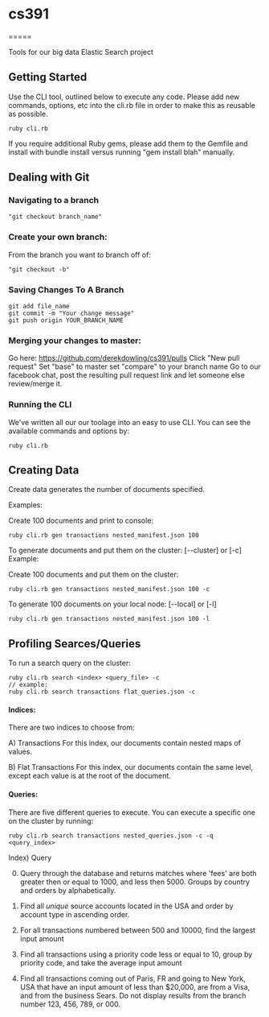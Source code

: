 # cs391
=====

Tools for our big data Elastic Search project

Getting Started
------

Use the CLI tool, outlined below to execute any code. Please add new commands, options, etc
into the cli.rb file in order to make this as reusable as possible.

```
ruby cli.rb
```

If you require additional Ruby gems, please add them to the Gemfile and install
with bundle install versus running "gem install blah" manually.

Dealing with Git
-----------------------------------------------------------------------------
### Navigating to a branch

```
"git checkout branch_name"
```

### Create your own branch:
From the branch you want to branch off of:

```
"git checkout -b"
```
### Saving Changes To A Branch

```
git add file_name
git commit -m "Your change message"
git push origin YOUR_BRANCH_NAME
```

### Merging your changes to master:
Go here: https://github.com/derekdowling/cs391/pulls
Click "New pull request"
Set "base" to master set "compare" to your branch name
Go to our facebook chat, post the resulting pull request link and let someone else review/merge it.

### Running the CLI

We've written all our our toolage into an easy to use CLI. You can see the available commands
and options by:

```
ruby cli.rb
```

Creating Data
-----
Create data generates the number of documents specified.

Examples:

Create 100 documents and print to console:

```
ruby cli.rb gen transactions nested_manifest.json 100
```

To generate documents and put them on the cluster: [--cluster] or [-c]
Example:

Create 100 documents and put them on the cluster:

```
ruby cli.rb gen transactions nested_manifest.json 100 -c
```
To generate 100 documents on your local node: [--local] or [-l]

```
ruby cli.rb gen transactions nested_manifest.json 100 -l
```

Profiling Searces/Queries
----------------------------------------------------------------------------

To run a search query on the cluster:

```
ruby cli.rb search <index> <query_file> -c
// example:
ruby cli.rb search transactions flat_queries.json -c
```

#### Indices:

There are two indices to choose from:

A) Transactions
    For this index, our documents contain nested maps of values.

B) Flat Transactions
    For this index, our documents contain the same level, except each value
    is at the root of the document.

#### Queries:

There are five different queries to execute. You can execute a specific one on
the cluster by running:

```
ruby cli.rb search transactions nested_queries.json -c -q <query_index>
```

Index) Query

0) Query through the database and returns matches where 'fees' are both greater then or equal to 1000,
and less then 5000. Groups by country and orders by alphabetically.

1) Find all *unique* source accounts located in the USA and order by account type in ascending order.

2) For all transactions numbered between 500 and 10000, find the largest input amount

3) Find all transactions using a priority code less or equal to 10, group by priority code, and take the average
 input amount

4) Find all transactions coming out of Paris, FR and going to New York, USA that have an input amount of less
than $20,000, are from a Visa, and from the business Sears. Do not display results from the branch
number 123, 456, 789, or 000.
